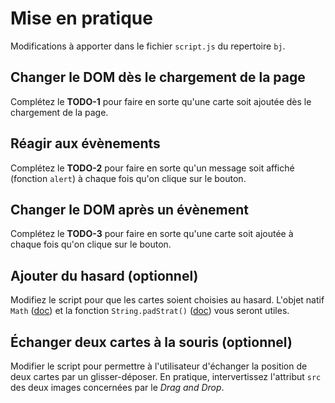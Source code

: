 # Mise en pratique

Modifications à apporter dans le fichier `script.js` du repertoire `bj`.

## Changer le DOM dès le chargement de la page

Complétez le **TODO-1** pour faire en sorte qu'une carte soit ajoutée dès le chargement de la page.


## Réagir aux évènements

Complétez le **TODO-2** pour faire en sorte qu'un message soit affiché (fonction `alert`) à chaque fois qu'on clique sur le bouton.


## Changer le DOM après un évènement

Complétez le **TODO-3** pour faire en sorte qu'une carte soit ajoutée à chaque fois qu'on clique sur le bouton.


## Ajouter du hasard (optionnel)

Modifiez le script pour que les cartes soient choisies au hasard. L'objet natif `Math` ([doc](https://developer.mozilla.org/fr/docs/Web/JavaScript/Reference/Objets_globaux/Math)) et la fonction `String.padStrat()` ([doc](https://developer.mozilla.org/fr/docs/Web/JavaScript/Reference/Objets_globaux/String/padStart)) vous seront utiles.

## Échanger deux cartes à la souris (optionnel)

Modifier le script pour permettre à l'utilisateur d'échanger la position de deux cartes par un glisser-déposer. En pratique, intervertissez l'attribut `src` des deux images concernées par le _Drag and Drop_.